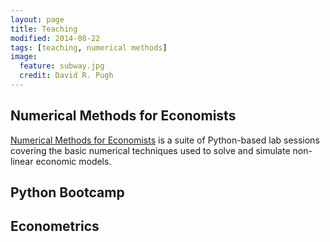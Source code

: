 ```yaml
---
layout: page
title: Teaching
modified: 2014-08-22
tags: [teaching, numerical methods]
image:
  feature: subway.jpg
  credit: David R. Pugh
---
```


## Numerical Methods for Economists
[Numerical Methods for Economists](/teaching/numerical-methods) is a suite of Python-based lab sessions covering the basic numerical techniques used to solve and simulate non-linear economic models. 

## Python Bootcamp

## Econometrics


